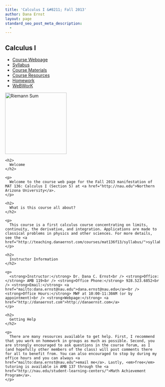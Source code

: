 ```yaml
---
title: 'Calculus I &#8211; Fall 2013'
author: Dana Ernst
layout: page
standard_seo_post_meta_description:
  - 
---
```

<div id="right">
  <h2>
    Calculus I
  </h2>
  
  <ul>
    <li>
      <a href="http://teaching.danaernst.com//mat136f13/" title="Calculus I – Fall 2013">Course Webpage</a>
    </li>
    <li>
      <a href="http://teaching.danaernst.com/mat136f13/syllabus/" title="Syllabus">Syllabus</a>
    </li>
    <li>
      <a href="http://teaching.danaernst.com//mat136f13/materials/" title="Course Materials">Course Materials</a>
    </li>
    <li>
      <a href="http://teaching.danaernst.com/mat136f13/resources/" title="Course Resources">Course Resources</a>
    </li>
    <li>
      <a href="http://teaching.danaernst.com/mat136f13/homework/" title="Homework">Homework</a>
    </li>
    <li>
      <a href="https://webwork.math.nau.edu/webwork2/DErnst_136/" target="_blank">WeBWorK</a>
    </li>
  </ul>
  
  <p>
    <a href="http://teaching.danaernst.com/wp-content/uploads/2012/08/RiemannSum.png"><img src="http://teaching.danaernst.com/wp-content/uploads/2012/08/RiemannSum-300x191.png" alt="Riemann Sum" title="Riemann Sum" width="200" class="aligncenter size-medium wp-image-69" /></a> </div> 
    
    <h2>
      Welcome
    </h2>
    
    <p>
      Welcome to the course web page for the Fall 2013 manifestation of MAT 136: Calculus I (Section 5) at <a href="http://nau.edu">Northern Arizona University</a>.
    </p>
    
    <h2>
      What is this course all about?
    </h2>
    
    <p>
      This course is a first calculus course concentrating on limits, continuity, the derivative, and integration. Applications are made to classical problems in physics and other sciences. For more details, see the <a href="http://teaching.danaernst.com/courses/mat136f13/syllabus/">syllabus</a>.
    </p>
    
    <h2>
      Instructor Information
    </h2>
    
    <p>
      <strong>Instructor:</strong> Dr. Dana C. Ernst<br /> <strong>Office:</strong> AMB 119<br /> <strong>Office Phone:</strong> 928.523.6852<br /> <strong>Email:</strong> <a href="mailto:dana.ernst@nau.edu">dana.ernst@nau.edu</a><br /> <strong>Office Hours:</strong> MWF at 10:00-11:30AM (or by appointment)<br /> <strong>Webpage:</strong> <a href="http://danaernst.com">http://danaernst.com</a>
    </p>
    
    <h2>
      Getting Help
    </h2>
    
    <p>
      There are many resources available to get help. First, I recommend that you work on homework in groups as much as possible. Second, you are strongly encouraged to ask questions in the course forum, as I (and hopefully other members of the class) will post comments there for all to benefit from. You can also encouraged to stop by during my office hours and you can always <a href="mailto:dana.ernst@nau.edu">email me</a>. Lastly, <em>free</em> tutoring is available in AMB 137 through the <a href="http://nau.edu/student-learning-centers/">Math Achievement Program</a>.
    </p>
